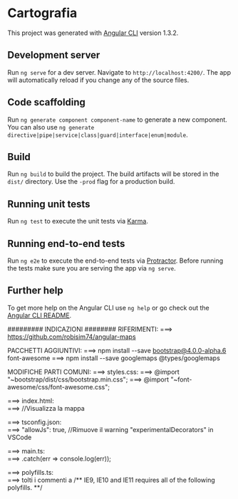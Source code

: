 # Cartografia

This project was generated with [Angular CLI](https://github.com/angular/angular-cli) version 1.3.2.

## Development server

Run `ng serve` for a dev server. Navigate to `http://localhost:4200/`. The app will automatically reload if you change any of the source files.

## Code scaffolding

Run `ng generate component component-name` to generate a new component. You can also use `ng generate directive|pipe|service|class|guard|interface|enum|module`.

## Build

Run `ng build` to build the project. The build artifacts will be stored in the `dist/` directory. Use the `-prod` flag for a production build.

## Running unit tests

Run `ng test` to execute the unit tests via [Karma](https://karma-runner.github.io).

## Running end-to-end tests

Run `ng e2e` to execute the end-to-end tests via [Protractor](http://www.protractortest.org/).
Before running the tests make sure you are serving the app via `ng serve`.

## Further help

To get more help on the Angular CLI use `ng help` or go check out the [Angular CLI README](https://github.com/angular/angular-cli/blob/master/README.md).

######### INDICAZIONI ########
RIFERIMENTI:
===> https://github.com/robisim74/angular-maps

PACCHETTI AGGIUNTIVI:
===> npm install --save bootstrap@4.0.0-alpha.6 font-awesome
===> npm install --save googlemaps @types/googlemaps

MODIFICHE PARTI COMUNI:
===> styles.css:
   ===> @import "~bootstrap/dist/css/bootstrap.min.css";
   ===> @import "~font-awesome/css/font-awesome.css"; 

===> index.html:   
   ===> <script src="https://maps.googleapis.com/maps/api/js?v=3.exp"></script> //Visualizza la mappa

===> tsconfig.json:   
   ===> "allowJs": true,  //Rimuove il warning "experimentalDecorators" in VSCode

===> main.ts:   
   ===> .catch(err => console.log(err));

===> polyfills.ts:   
   ===> tolti i commenti a /** IE9, IE10 and IE11 requires all of the following polyfills. **/
